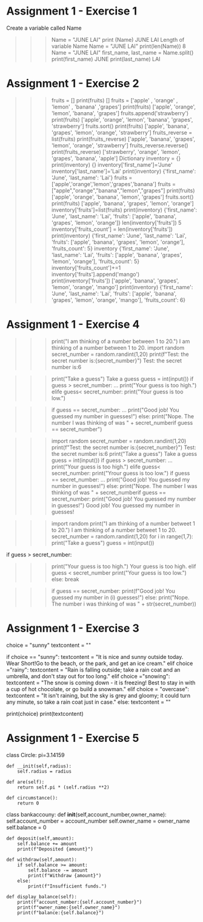 # Assignment 1 - Exercise 1
Create a variable called Name
>>> Name = "JUNE LAI"
>>> print (Name)
JUNE LAI
Length of variable Name
>>> Name = "JUNE LAI"
>>> print(len(Name))
8
>>> Name = "JUNE LAI"
>>> first_name, last_name = Name.split()
>>> print(first_name)
JUNE
>>> print(last_name)
LAI
# Assignment 1 - Exercise 2
>>> fruits = []
>>> print(fruits)
[]
>>> fruits = ['apple' , 'orange' , 'lemon' , 'banana' ,'grapes']
>>> print(fruits)
['apple', 'orange', 'lemon', 'banana', 'grapes']
>>> fruits.append('strawberry')
>>> print(fruits)
['apple', 'orange', 'lemon', 'banana', 'grapes', 'strawberry']
>>> fruits.sort()
>>> print(fruits)
['apple', 'banana', 'grapes', 'lemon', 'orange', 'strawberry']
>>> fruits_reverse = list(fruits)
>>> print(fruits_reverse)
['apple', 'banana', 'grapes', 'lemon', 'orange', 'strawberry']
>>> fruits_reverse.reverse()
>>> print(fruits_reverse)
['strawberry', 'orange', 'lemon', 'grapes', 'banana', 'apple']
Dictionary
>>> inventory = {}
>>> print(inventory)
{}
>>> inventory['first_name']='June'
>>> inventory['last_name']='Lai'
>>> print(inventory)
{'first_name': 'June', 'last_name': 'Lai'}
>>> fruits = ['apple','orange','lemon','grapes','banana']
>>> fruits = ["apple","orange","banana","lemon","grapes"]
>>> print(fruits)
['apple', 'orange', 'banana', 'lemon', 'grapes']
>>> fruits.sort()
>>> print(fruits)
['apple', 'banana', 'grapes', 'lemon', 'orange']
>>> inventory['fruits']=list(fruits)
>>> print(inventory)
{'first_name': 'June', 'last_name': 'Lai', 'fruits': ['apple', 'banana', 'grapes', 'lemon', 'orange']}
>>> len(inventory['fruits'])
5
>>> inventory['fruits_count'] = len(inventory['fruits'])
>>> print(inventory)
{'first_name': 'June', 'last_name': 'Lai', 'fruits': ['apple', 'banana', 'grapes', 'lemon', 'orange'], 'fruits_count': 5}
>>> inventory
{'first_name': 'June', 'last_name': 'Lai', 'fruits': ['apple', 'banana', 'grapes', 'lemon', 'orange'], 'fruits_count': 5}
>>> inventory['fruits_count']+=1
>>> inventory['fruits'].append('mango')
>>> print(inventory['fruits'])
['apple', 'banana', 'grapes', 'lemon', 'orange', 'mango']
>>> print(inventory)
{'first_name': 'June', 'last_name': 'Lai', 'fruits': ['apple', 'banana', 'grapes', 'lemon', 'orange', 'mango'], 'fruits_count': 6}
# Assignment 1 - Exercise 4
>>> print("I am thinking of a number between 1 to 20.")
I am thinking of a number between 1 to 20.
>>> import random
>>> secret_number = random.randint(1,20)
>>> print(f"Test: the secret number is:{secret_number}")
Test: the secret number is:6

>>> print("Take a guess")
Take a guess
>>> guess = int(input())
>>> if guess > secret_number:
... print("Your guess is too high.")
>>> elife guess< secret_number:
>>> print("Your guess is too low.")

>>> if guess == secret_number:
... print("Good job! You guessed my number in guesses!")
>>> else:
>>> print("Nope. The number I was thinking of was " + secret_numberif guess == secret_number")

>>> import random
>>> secret_number = random.randint(1,20)
>>> print(f"Test: the secret number is:{secret_number}")
Test: the secret number is:6
>>> print("Take a guess")
Take a guess
>>> guess = int(input())
>>> if guess > secret_number:
... print("Your guess is too high.")
>>> elife guess< secret_number:
>>> print("Yrour guess is too low.")
>>> if guess == secret_number:
... print("Good job! You guessed my number in guesses!")
>>> else:
>>> print("Nope. The number I was thinking of was " + secret_numberif guess == secret_number:
>>> print("Good job! You guessed my number in guesses!")
Good job! You guessed my number in guesses!


>>> import random
>>> print("I am thinking of a number betweet 1 to  20.")
I am thinking of a number betweet 1 to  20.
>>> secret_number = random.randint(1,20)
>>> for i in range(1,7):
    print("Take a guess")
>>> guess = int(input())

if guess > secret_number:
>>> print("Your guess is too high.")
Your guess is too high.
    elif guess < secret_number
>>> print("Your guess is too low.")
    else:
>>> break

>>> if guess == secret_number:
    print(f"Good job! You guessed my number in (i) guesses!")
    else:
>>> print("Nope. The number i was thinking of was " + str(secret_number))

# Assignment 1 - Exercise 3
choice = "sunny"
textcontent = ""

if choice == "sunny":
    textcontent = "It is nice and sunny outside today. Wear Short!Go to the beach, or the park, and get an ice cream."
elif choice ="rainy":
    textcontent = "Rain is falling outside; take a rain coat and an umbrella, and don't stay out for too long."
elif choice ="snowing":
    textcontent = "The snow is coming down - it is freezing! Best to stay in with a cup of hot chocolate, or go build a snowman."
elif choice = "overcase":
    textcontent = "It isn't raining, but the sky is grey and gloomy; it could turn  any minute, so take a rain coat just in case."
else:
    textcontent = ""

print(choice)
print(textcontent)

# Assignment 1 - Exercise 5
class Circle:
    pi=3.14159

    def __init(self,radius):
        self.radius = radius 

    def are(self):
        return self.pi * (self.radius **2)
    
    def circumstance():
        return 0 

class bankaccouny:
    def __init__(self,account_number,owner_name):
        self.account_number = account_number
        self.owner_name = owner_name
        self.balance = 0
    
    def deposit(self,amount):
        self.balance += amount
        print(f"Deposited {amount}")

    def withdraw(self,amount):
        if self.balance >= amount:
            self.balance -= amount
            print(f"Withdraw {amount}")
        else:
            print(f"Insufficient funds.")

    def display_balance(self):
        print(f"account_number:{self.account_number}")
        print(f"owner_name:{self.owner_name}")
        print(f"balance:{self.balance}")



